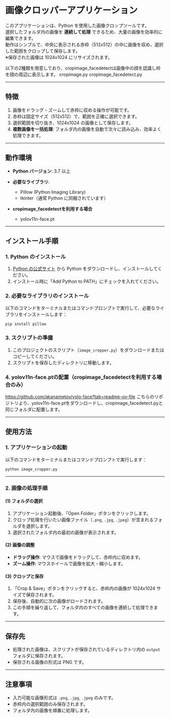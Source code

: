 
# 画像クロッパーアプリケーション

このアプリケーションは、Python を使用した画像クロップツールです。  
選択したフォルダ内の画像を **連続して処理** できるため、大量の画像を効率的に編集できます。  
動作はシンプルで、中央に表示される赤枠（512x512）の中に画像を収め、選択した範囲をクロップして保存します。  
※保存された画像は 1024x1024 にリサイズされます。  

以下の2種類を用意しており、cropimage_facedetectは画像中の顔を認識し枠を顔の周辺に表示します。
cropimage.py
cropimage_facedetect.py

---

## 特徴

1. 画像をドラッグ・ズームして赤枠に収める操作が可能です。
2. 赤枠は固定サイズ（512x512）で、範囲を正確に選択できます。
3. 選択範囲を切り抜き、1024x1024 の画像として保存します。
4. **複数画像を一括処理**: フォルダ内の画像を自動で次々に読み込み、効率よく処理できます。

---

## 動作環境

- **Python バージョン**: 3.7 以上
- **必要なライブラリ**:
  - Pillow (Python Imaging Library)
  - tkinter（通常 Python に同梱されています）

- **cropimage_facedetectを利用する場合**
  - yolov11n-face.pt

---

## インストール手順

### 1. Python のインストール

1. [Python の公式サイト](https://www.python.org/) から Python をダウンロードし、インストールしてください。
2. インストール時に「Add Python to PATH」にチェックを入れてください。

### 2. 必要なライブラリのインストール

以下のコマンドをターミナルまたはコマンドプロンプトで実行して、必要なライブラリをインストールします：

```bash
pip install pillow
```

### 3. スクリプトの準備

1. このプロジェクトのスクリプト（`image_cropper.py`）をダウンロードまたはコピーしてください。
2. スクリプトを保存したディレクトリに移動します。

### 4. yolov11n-face.ptの配置（cropimage_facedetectを利用する場合のみ）
https://github.com/akanametov/yolo-face?tab=readme-ov-file
こちらのリポジトリより、yolov11n-face.ptをダウンロードし、cropimage_facedetect.pyと同じフォルダに配置します。

---

## 使用方法

### 1. アプリケーションの起動

以下のコマンドをターミナルまたはコマンドプロンプトで実行します：

```bash
python image_cropper.py
```

---

### 2. 画像の処理手順

#### (1) フォルダの選択

1. アプリケーション起動後、「Open Folder」ボタンをクリックします。
2. クロップ処理を行いたい画像ファイル（`.png`, `.jpg`, `.jpeg`）が含まれるフォルダを選択します。
3. 選択されたフォルダ内の最初の画像が表示されます。

#### (2) 画像の調整

- **ドラッグ操作**: マウスで画像をドラッグして、赤枠内に収めます。
- **ズーム操作**: マウスホイールで画像を拡大・縮小します。

#### (3) クロップと保存

1. 「Crop & Save」ボタンをクリックすると、赤枠内の画像が 1024x1024 サイズで保存されます。
2. 保存後、自動的に次の画像がロードされます。
3. この手順を繰り返して、フォルダ内のすべての画像を連続して処理できます。

---

## 保存先

- 処理された画像は、スクリプトが保存されているディレクトリ内の `output` フォルダに保存されます。
- 保存される画像の形式は PNG です。

---

## 注意事項

- 入力可能な画像形式は `.png`, `.jpg`, `.jpeg` のみです。
- 赤枠内の選択範囲のみ保存されます。
- フォルダ内の画像を順番に処理します。
